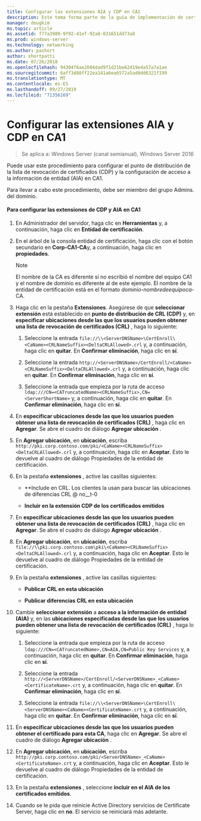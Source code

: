 ```yaml
---
title: Configurar las extensiones AIA y CDP en CA1
description: Este tema forma parte de la guía de implementación de certificados de servidor para las implementaciones cableadas e inalámbricas de 802.1 X
manager: dougkim
ms.topic: article
ms.assetid: f77a3989-9f92-41ef-92a8-031651dd73a8
ms.prod: windows-server
ms.technology: networking
ms.author: pashort
author: shortpatti
ms.date: 07/26/2018
ms.openlocfilehash: 94304f6ae2604dad9f1d21be62d19e4a57a7a1ae
ms.sourcegitcommit: 6aff3d88ff22ea141a6ea6572a5ad8dd6321f199
ms.translationtype: MT
ms.contentlocale: es-ES
ms.lasthandoff: 09/27/2019
ms.locfileid: "71356169"
---
```

# <a name="configure-the-cdp-and-aia-extensions-on-ca1"></a>Configurar las extensiones AIA y CDP en CA1

>Se aplica a: Windows Server (canal semianual), Windows Server 2016

Puede usar este procedimiento para configurar el punto de distribución de la lista de revocación de certificados (CDP) y la configuración de acceso a la información de entidad (AIA) en CA1.  
  
Para llevar a cabo este procedimiento, debe ser miembro del grupo Admins. del dominio.  
  
#### <a name="to-configure-the-cdp-and-aia-extensions-on-ca1"></a>Para configurar las extensiones de CDP y AIA en CA1  
  
1.  En Administrador del servidor, haga clic en **Herramientas** y, a continuación, haga clic en **Entidad de certificación**.  
  
2.  En el árbol de la consola entidad de certificación, haga clic con el botón secundario en **Corp-CA1-CA**y, a continuación, haga clic en **propiedades**.  
  
    > [!NOTE]  
    > El nombre de la CA es diferente si no escribió el nombre del equipo CA1 y el nombre de dominio es diferente al de este ejemplo. El nombre de la entidad de certificación está en el formato *dominio*-*nombredeequipoca*-CA.  
  
3.  Haga clic en la pestaña **Extensiones**. Asegúrese de que **seleccionar extensión** está establecido en **punto de distribución de CRL (CDP)** y, en **especificar ubicaciones desde las que los usuarios pueden obtener una lista de revocación de certificados (CRL)** , haga lo siguiente:  
  
    1.  Seleccione la entrada `file://\\<ServerDNSName>\CertEnroll\<CaName><CRLNameSuffix><DeltaCRLAllowed>.crl` y, a continuación, haga clic en **quitar**. En **Confirmar eliminación**, haga clic en **sí**.  
  
    2.  Seleccione la entrada `http://<ServerDNSName>/CertEnroll/<CaName><CRLNameSuffix><DeltaCRLAllowed>.crl` y, a continuación, haga clic en **quitar**. En **Confirmar eliminación**, haga clic en **sí**.  
  
    3.  Seleccione la entrada que empieza por la ruta de acceso `ldap:///CN=<CATruncatedName><CRLNameSuffix>,CN=<ServerShortName>` y, a continuación, haga clic en **quitar**. En **Confirmar eliminación**, haga clic en **sí**.  
  
4.  En **especificar ubicaciones desde las que los usuarios pueden obtener una lista de revocación de certificados (CRL)** , haga clic en **Agregar**. Se abre el cuadro de diálogo **Agregar ubicación** .  
  
5.  En **Agregar ubicación**, en **ubicación**, escriba `http://pki.corp.contoso.com/pki/<CaName><CRLNameSuffix><DeltaCRLAllowed>.crl` y, a continuación, haga clic en **Aceptar**. Esto le devuelve al cuadro de diálogo Propiedades de la entidad de certificación.  
  
6.  En la pestaña **extensiones** , active las casillas siguientes:  
  
    -   **Include en CRL. Los clientes la usan para buscar las ubicaciones de diferencias CRL @ no__t-0  
  
    -   **Incluir en la extensión CDP de los certificados emitidos**  
  
7.  En **especificar ubicaciones desde las que los usuarios pueden obtener una lista de revocación de certificados (CRL)** , haga clic en **Agregar**. Se abre el cuadro de diálogo **Agregar ubicación** .  
  
8.  En **Agregar ubicación**, en **ubicación**, escriba `file://\\pki.corp.contoso.com\pki\<CaName><CRLNameSuffix><DeltaCRLAllowed>.crl` y, a continuación, haga clic en **Aceptar**. Esto le devuelve al cuadro de diálogo Propiedades de la entidad de certificación.  
  
9. En la pestaña **extensiones** , active las casillas siguientes:  
  
    -   **Publicar CRL en esta ubicación**  
  
    -   **Publicar diferencias CRL en esta ubicación**  
  
10. Cambie **seleccionar extensión** a **acceso a la información de entidad (AIA)** y, en las **ubicaciones especificadas desde las que los usuarios pueden obtener una lista de revocación de certificados (CRL)** , haga lo siguiente:  
  
    1.  Seleccione la entrada que empieza por la ruta de acceso `ldap:///CN=<CATruncatedName>,CN=AIA,CN=Public Key Services` y, a continuación, haga clic en **quitar**. En **Confirmar eliminación**, haga clic en **sí**.  
  
    2.  Seleccione la entrada `http://<ServerDNSName>/CertEnroll/<ServerDNSName>_<CaName><CertificateName>.crt` y, a continuación, haga clic en **quitar**. En **Confirmar eliminación**, haga clic en **sí**.  
  
    3.  Seleccione la entrada `file://\\<ServerDNSName>\CertEnroll\<ServerDNSName><CaName><CertificateName>.crt` y, a continuación, haga clic en **quitar**. En **Confirmar eliminación**, haga clic en **sí**.  
  
11. En **especificar ubicaciones desde las que los usuarios pueden obtener el certificado para esta CA**, haga clic en **Agregar**. Se abre el cuadro de diálogo **Agregar ubicación** .  
  
12. En **Agregar ubicación**, en **ubicación**, escriba `http://pki.corp.contoso.com/pki/<ServerDNSName>_<CaName><CertificateName>.crt` y, a continuación, haga clic en **Aceptar**. Esto le devuelve al cuadro de diálogo Propiedades de la entidad de certificación.  
  
13. En la pestaña **extensiones** , seleccione **incluir en el AIA de los certificados emitidos**.  
  
14. Cuando se le pida que reinicie Active Directory servicios de Certificate Server, haga clic en **no**. El servicio se reiniciará más adelante.  
  


